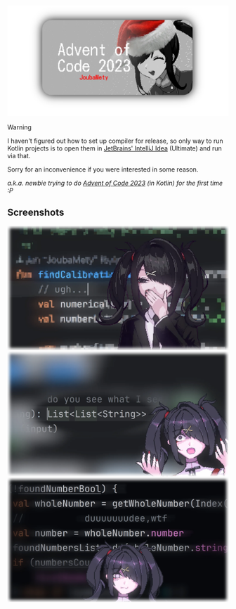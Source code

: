 [![Banner](docs/media/banner.webp)](https://github.com/JoubaMety/AdventOfCode-2023)

> [!WARNING]
> I haven't figured out how to set up compiler for release,
> so only way to run Kotlin projects is to open them in [JetBrains' IntelliJ Idea](https://www.jetbrains.com/idea/) (Ultimate) and run via that.
> 
> Sorry for an inconvenience if you were interested in some reason.

*a.k.a. newbie trying to do [Advent of Code 2023](https://adventofcode.com/2023/) (in Kotlin) for the first time :P*

## Screenshots
[![Ugh... (Day 01)](docs/media/day01.webp)](https://github.com/JoubaMety/AdventOfCode-2023/tree/master/src/day01)
[![Do you see what I see, lmfao... (Day 02)](docs/media/day02.webp)](https://github.com/JoubaMety/AdventOfCode-2023/tree/master/src/day02)
[![duuuuuude,wtf (Day 03)](docs/media/day03.webp)](https://github.com/JoubaMety/AdventOfCode-2023/tree/master/src/day03)